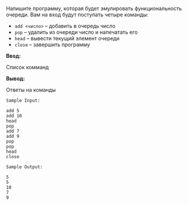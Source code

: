 Напишите программу, которая будет эмулировать функциональность очереди. Вам на вход будут поступать четыре команды:
- `add <число>` – добавить в очередь число
- `pop` – удалить из очереди число и напечатать его
- `head` – вывести текущий элемент очереди
- `close` – завершить программу

**Ввод:**

Список комманд

**Вывод:**

Ответы на команды 
```
Sample Input:

add 5
add 10
head
pop
add 7
add 9
pop
pop
head
close
```
```
Sample Output:

5
5
10
7
9
```